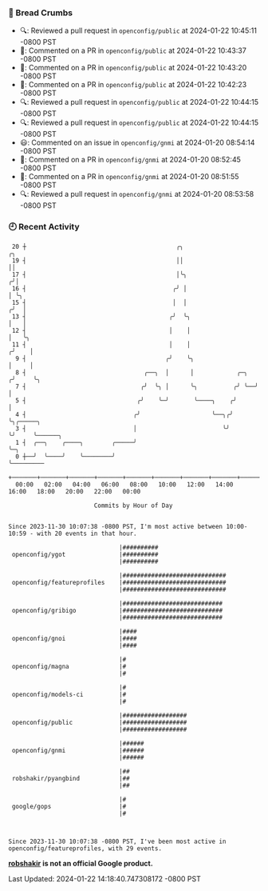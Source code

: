 ### 🍞 Bread Crumbs

 * 🔍: Reviewed a pull request in  `openconfig/public` at 2024-01-22 10:45:11 -0800 PST
 * 💬: Commented on a PR in  `openconfig/public` at 2024-01-22 10:43:37 -0800 PST
 * 💬: Commented on a PR in  `openconfig/public` at 2024-01-22 10:43:20 -0800 PST
 * 💬: Commented on a PR in  `openconfig/public` at 2024-01-22 10:42:23 -0800 PST
 * 🔍: Reviewed a pull request in  `openconfig/public` at 2024-01-22 10:44:15 -0800 PST
 * 🔍: Reviewed a pull request in  `openconfig/public` at 2024-01-22 10:44:15 -0800 PST
 * 😃: Commented on an issue in `openconfig/gnmi` at 2024-01-20 08:54:14 -0800 PST
 * 💬: Commented on a PR in  `openconfig/gnmi` at 2024-01-20 08:52:45 -0800 PST
 * 💬: Commented on a PR in  `openconfig/gnmi` at 2024-01-20 08:51:55 -0800 PST
 * 🔍: Reviewed a pull request in  `openconfig/gnmi` at 2024-01-20 08:53:58 -0800 PST

### 🕘 Recent Activity
```
 20 ┼                                          ╭╮                        ╭╮
 19 ┤                                          ││                        ││
 17 ┤                                          │╰╮                      ╭╯│
 16 ┤                                         ╭╯ │                      │ ╰╮
 15 ┤                                         │  │                     ╭╯  │
 13 ┤                                        ╭╯  ╰╮                    │   │
 12 ┤                                        │    │                    │   ╰╮
 11 ┤                                        │    │                   ╭╯    │
  9 ┤                                       ╭╯    ╰╮                  │     │
  8 ┤                                 ╭──╮  │      │            ╭─╮  ╭╯     ╰╮
  7 ┤                                ╭╯  ╰╮ │      ╰╮          ╭╯ ╰──╯       │
  5 ┤                               ╭╯    ╰─╯       ╰────╮    ╭╯             │
  4 ┤                              ╭╯                    ╰──╮╭╯              ╰╮╭─────╮
  3 ┤                              │                        ╰╯                ╰╯     ╰──────╮
  1 ┤  ╭──╮    ╭────╮        ╭─────╯                                                        ╰─╮
  0 ┼──╯  ╰────╯    ╰────────╯                                                                ╰─────────
    +───────+───────+───────+───────+───────+───────+───────+───────+───────+───────+───────+───────+────
  00:00   02:00   04:00   06:00   08:00   10:00   12:00   14:00   16:00   18:00   20:00   22:00   00:00   

						Commits by Hour of Day


Since 2023-11-30 10:07:38 -0800 PST, I'm most active between 10:00-10:59 - with 20 events in that hour.

```



```
                               |##########
 openconfig/ygot               |##########
                               |##########

                               |#############################
 openconfig/featureprofiles    |#############################
                               |#############################

                               |############################
 openconfig/gribigo            |############################
                               |############################

                               |####
 openconfig/gnoi               |####
                               |####

                               |#
 openconfig/magna              |#
                               |#

                               |#
 openconfig/models-ci          |#
                               |#

                               |##################
 openconfig/public             |##################
                               |##################

                               |######
 openconfig/gnmi               |######
                               |######

                               |##
 robshakir/pyangbind           |##
                               |##

                               |#
 google/gops                   |#
                               |#



Since 2023-11-30 10:07:38 -0800 PST, I've been most active in openconfig/featureprofiles, with 29 events.

```
**[robshakir](mailto:robjs@google.com) is not an official Google product.**  


Last Updated: 2024-01-22 14:18:40.747308172 -0800 PST
